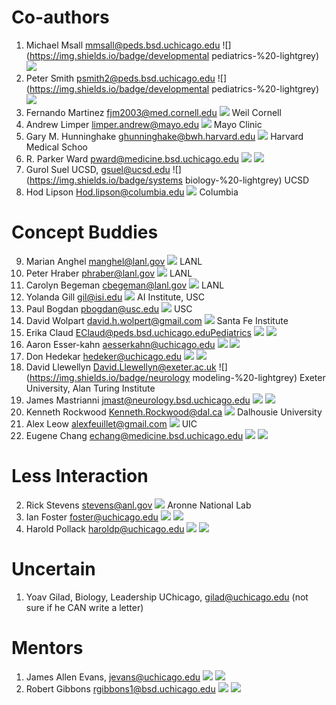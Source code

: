 # Co-authors
1. Michael Msall  mmsall@peds.bsd.uchicago.edu ![](https://img.shields.io/badge/developmental pediatrics-%20-lightgrey) ![](https://img.shields.io/badge/-UChicago-red)
2. Peter Smith psmith2@peds.bsd.uchicago.edu ![](https://img.shields.io/badge/developmental pediatrics-%20-lightgrey) ![](https://img.shields.io/badge/-UChicago-red)
3. Fernando Martinez fjm2003@med.cornell.edu ![](https://img.shields.io/badge/pulmonology-%20-lightgrey) Weil Cornell
4. Andrew Limper limper.andrew@mayo.edu ![](https://img.shields.io/badge/pulmonology-%20-lightgrey) Mayo Clinic
5. Gary M. Hunninghake  ghunninghake@bwh.harvard.edu ![](https://img.shields.io/badge/pulmonology-%20-lightgrey) Harvard Medical Schoo
6. R. Parker Ward  pward@medicine.bsd.uchicago.edu ![](https://img.shields.io/badge/cardiology-%20-lightgrey) ![](https://img.shields.io/badge/-UChicago-red)
7. Gurol Suel UCSD, gsuel@ucsd.edu ![](https://img.shields.io/badge/systems biology-%20-lightgrey) UCSD
8. Hod Lipson Hod.lipson@columbia.edu ![](https://img.shields.io/badge/robotics-%20-lightgrey) Columbia

# Concept Buddies
9. Marian Anghel manghel@lanl.gov ![](https://img.shields.io/badge/statistics-%20-lightgrey) LANL
10. Peter Hraber phraber@lanl.gov ![](https://img.shields.io/badge/Biology-%20-lightgrey) LANL 
11. Carolyn Begeman cbegeman@lanl.gov ![](https://img.shields.io/badge/Geosciences-%20-lightgrey) LANL  
12. Yolanda Gill gil@isi.edu ![](https://img.shields.io/badge/AI-%20-lightgrey/?labelColor=221133) AI Institute, USC
13. Paul Bogdan pbogdan@usc.edu  ![](https://img.shields.io/badge/Networks-%20-lightgrey) USC
14. David Wolpart david.h.wolpert@gmail.com ![](https://img.shields.io/badge/Physics-%20-lightgrey) Santa Fe Institute
15. Erika Claud EClaud@peds.bsd.uchicago.eduPediatrics ![](https://img.shields.io/badge/Microbiome-%20-lightgrey)  ![](https://img.shields.io/badge/-UChicago-red)
16. Aaron Esser-kahn aesserkahn@uchicago.edu  ![](https://img.shields.io/badge/immunology-%20-lightgrey)  ![](https://img.shields.io/badge/-UChicago-red)
17. Don Hedekar hedeker@uchicago.edu  ![](https://img.shields.io/badge/statistics-%20-lightgrey) ![](https://img.shields.io/badge/-UChicago-red)
18. David Llewellyn  David.Llewellyn@exeter.ac.uk ![](https://img.shields.io/badge/neurology modeling-%20-lightgrey)  Exeter University, Alan Turing Institute
19. James Mastrianni jmast@neurology.bsd.uchicago.edu ![](https://img.shields.io/badge/neurology-%20-lightgrey) ![](https://img.shields.io/badge/-UChicago-red)
20. Kenneth Rockwood Kenneth.Rockwood@dal.ca ![](https://img.shields.io/badge/neurology-%20-lightgrey) Dalhousie University  
21. Alex Leow alexfeuillet@gmail.com ![](https://img.shields.io/badge/Psychiatry-%20-lightgrey) UIC
22. Eugene Chang echang@medicine.bsd.uchicago.edu ![](https://img.shields.io/badge/Microbiome-%20-lightgrey) ![](https://img.shields.io/badge/-UChicago-red)

# Less Interaction
2. Rick Stevens stevens@anl.gov ![](https://img.shields.io/badge/AI-%20-lightgrey/?labelColor=221133) Aronne National Lab
3. Ian Foster foster@uchicago.edu ![](https://img.shields.io/badge/AI-%20-lightgrey/?labelColor=221133) ![](https://img.shields.io/badge/-UChicago-red)
4. Harold Pollack haroldp@uchicago.edu ![](https://img.shields.io/badge/statistics-%20-lightgrey) ![](https://img.shields.io/badge/-UChicago-red)

# Uncertain

1. Yoav Gilad, Biology, Leadership UChicago, gilad@uchicago.edu  (not sure if he CAN write a letter)


# Mentors
1. James Allen Evans, jevans@uchicago.edu ![](https://img.shields.io/badge/sociology-%20-lightgrey)  ![](https://img.shields.io/badge/-UChicago-red)
23. Robert Gibbons rgibbons1@bsd.uchicago.edu ![](https://img.shields.io/badge/statistics-%20-lightgrey) ![](https://img.shields.io/badge/-UChicago-red)